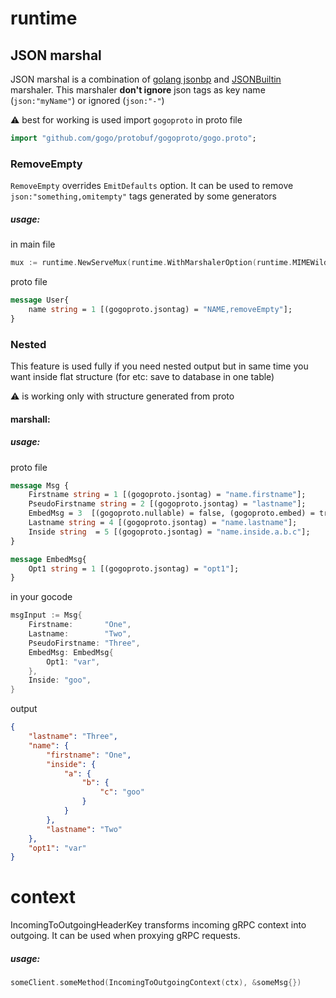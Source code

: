 # runtime

## JSON marshal
JSON marshal  is a combination of  [golang jsonbp](https://github.com/golang/protobuf/blob/master/jsonpb/jsonpb.go) and [JSONBuiltin](https://github.com/grpc-ecosystem/grpc-gateway/blob/master/runtime/marshal_json.go) marshaler.
This marshaler **don't ignore** json tags as key name (`json:"myName"`) or ignored (`json:"-"`)

:warning: best for working is used import `gogoproto` in proto file
```proto
import "github.com/gogo/protobuf/gogoproto/gogo.proto";
```

### RemoveEmpty
`RemoveEmpty` overrides `EmitDefaults` option.
It can be used to remove `json:"something,omitempty"` tags generated
by some generators
##### usage:

in main file
```go
mux := runtime.NewServeMux(runtime.WithMarshalerOption(runtime.MIMEWildcard, &runtime.JSONCustom{RemoveEmpty:true}))
```

proto file
```proto
message User{
    name string = 1 [(gogoproto.jsontag) = "NAME,removeEmpty"];
}
```

### Nested
This feature is used fully if you need nested output but in same time you want inside flat structure (for etc: save to database in one table)

:warning: is working only with structure generated from proto

#### marshall:
##### usage:
proto file
```proto
message Msg {
    Firstname string = 1 [(gogoproto.jsontag) = "name.firstname"];
    PseudoFirstname string = 2 [(gogoproto.jsontag) = "lastname"];
    EmbedMsg = 3  [(gogoproto.nullable) = false, (gogoproto.embed) = true];
    Lastname string = 4 [(gogoproto.jsontag) = "name.lastname"];
    Inside string  = 5 [(gogoproto.jsontag) = "name.inside.a.b.c"];
}

message EmbedMsg{
    Opt1 string = 1 [(gogoproto.jsontag) = "opt1"];
}
```

in your gocode
```go
msgInput := Msg{
    Firstname:       "One",
	Lastname:        "Two",
	PseudoFirstname: "Three",
	EmbedMsg: EmbedMsg{
		Opt1: "var",
	},
	Inside: "goo",
}
```

output
```json
{
	"lastname": "Three",
	"name": {
		"firstname": "One",
		"inside": {
			"a": {
				"b": {
					"c": "goo"
				}
			}
		},
		"lastname": "Two"
	},
	"opt1": "var"
}
```

# context
IncomingToOutgoingHeaderKey transforms incoming gRPC context into outgoing.
 It can be used when proxying gRPC requests.

 ##### usage:
 ```go
someClient.someMethod(IncomingToOutgoingContext(ctx), &someMsg{})
```
